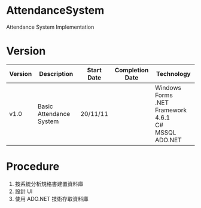 # AttendanceSystem
Attendance System Implementation

# Version
| Version | Description | Start Date | Completion Date | Technology |
| -- | -- | -- | -- | -- |
| v1.0 | Basic Attendance System | 20/11/11 || Windows Forms <br> .NET Framework 4.6.1 <br> C#  <br> MSSQL <br> ADO.NET |

# Procedure
1. 按系統分析規格書建置資料庫
2. 設計 UI
3. 使用 ADO.NET 技術存取資料庫